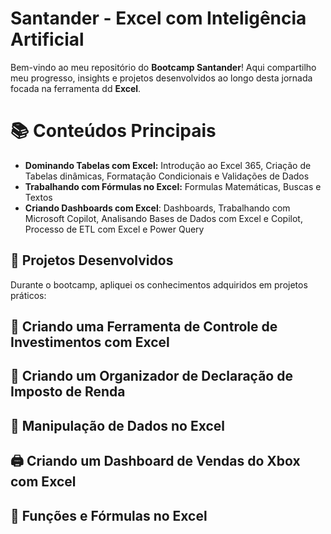 # Santander - Excel com Inteligência Artificial

Bem-vindo ao meu repositório do **Bootcamp Santander**! Aqui compartilho meu progresso, insights e projetos desenvolvidos ao longo desta jornada focada na ferramenta dd **Excel**.

# 📚 Conteúdos Principais

- **Dominando Tabelas com Excel:** Introdução ao Excel 365, Criação de Tabelas dinâmicas, Formatação Condicionais e Validações de Dados
- **Trabalhando com Fórmulas no Excel:** Formulas Matemáticas, Buscas e Textos
- **Criando Dashboards com Excel**: Dashboards, Trabalhando com Microsoft Copilot, Analisando Bases de Dados com Excel e Copilot, Processo de ETL com Excel e Power Query

## 📂 Projetos Desenvolvidos

Durante o bootcamp, apliquei os conhecimentos adquiridos em projetos práticos:


## 🏦 Criando uma Ferramenta de Controle de Investimentos com Excel

## 🏦 Criando um Organizador de Declaração de Imposto de Renda

## 🏦 Manipulação de Dados no Excel

## 🖨️ Criando um Dashboard de Vendas do Xbox com Excel

## 💬 Funções e Fórmulas no Excel
